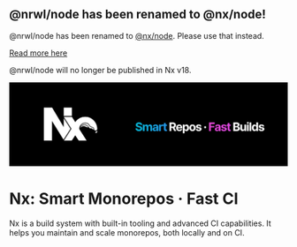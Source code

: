 ## @nrwl/node has been renamed to @nx/node!

@nrwl/node has been renamed to [@nx/node](https://www.npmjs.com/package/@nx/node). Please use that instead.

[Read more here](https://nx.dev/recipes/other/rescope)

@nrwl/node will no longer be published in Nx v18.

<p style="text-align: center;"><img src="https://raw.githubusercontent.com/nrwl/nx/master/images/nx.png" width="600" alt="Nx - Smart Monorepos · Fast CI"></p>

# Nx: Smart Monorepos · Fast CI

Nx is a build system with built-in tooling and advanced CI capabilities. It helps you maintain and scale monorepos, both locally and on CI.
